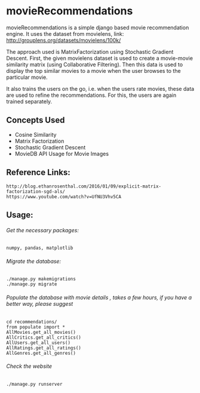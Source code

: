 # movieRecommendations
movieRecommendations is a simple django based movie recommendation engine. It uses the dataset from movielens, link: http://grouplens.org/datasets/movielens/100k/

The approach used is MatrixFactorization using Stochastic Gradient Descent. First, the given movielens dataset is used to create a movie-movie similarity matrix (using Collaborative Filtering). Then this data is used to display the top similar movies to a movie when the user browses to the particular movie.

It also trains the users on the go, i.e. when the users rate movies, these data are used to refine the recommendations. For this, the users are again trained separately.

## Concepts Used
- Cosine Similarity
- Matrix Factorization
- Stochastic Gradient Descent
- MovieDB API Usage for Movie Images


## Reference Links:
    http://blog.ethanrosenthal.com/2016/01/09/explicit-matrix-factorization-sgd-als/
    https://www.youtube.com/watch?v=UfNU3Vhv5CA

## Usage:
###### Get the necessary packages: 
 ```
 numpy, pandas, matplotlib
```  
###### Migrate the database: 
```
./manage.py makemigrations
./manage.py migrate
```

###### Populate the database with movie details , takes a few hours, if you have a better way, please suggest
```
cd recommendations/
from populate import *
AllMovies.get_all_movies()
AllCritics.get_all_critics()
AllUsers.get_all_users()
AllRatings.get_all_ratings() 
AllGenres.get_all_genres()
```

###### Check the website
```
./manage.py runserver
```
